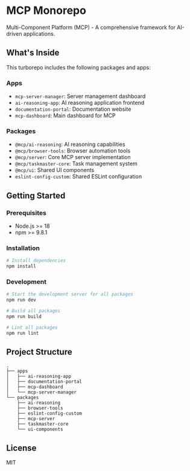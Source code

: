 # MCP Monorepo

Multi-Component Platform (MCP) - A comprehensive framework for AI-driven applications.

## What's Inside

This turborepo includes the following packages and apps:

### Apps

- `mcp-server-manager`: Server management dashboard
- `ai-reasoning-app`: AI reasoning application frontend
- `documentation-portal`: Documentation website
- `mcp-dashboard`: Main dashboard for MCP

### Packages

- `@mcp/ai-reasoning`: AI reasoning capabilities
- `@mcp/browser-tools`: Browser automation tools
- `@mcp/server`: Core MCP server implementation
- `@mcp/taskmaster-core`: Task management system
- `@mcp/ui`: Shared UI components
- `eslint-config-custom`: Shared ESLint configuration

## Getting Started

### Prerequisites

- Node.js >= 18
- npm >= 9.8.1

### Installation

```bash
# Install dependencies
npm install
```

### Development

```bash
# Start the development server for all packages
npm run dev

# Build all packages
npm run build

# Lint all packages
npm run lint
```

## Project Structure

```
.
├── apps
│   ├── ai-reasoning-app
│   ├── documentation-portal
│   ├── mcp-dashboard
│   └── mcp-server-manager
└── packages
    ├── ai-reasoning
    ├── browser-tools
    ├── eslint-config-custom
    ├── mcp-server
    ├── taskmaster-core
    └── ui-components
```

## License

MIT